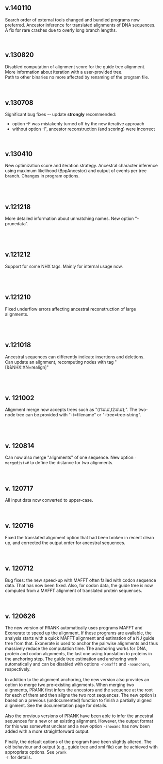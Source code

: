 ## v.140110 ##
Search order of external tools changed and bundled programs now preferred. Ancestor inference for translated alignments of DNA sequences. A fix for rare crashes due to overly long branch lengths.

<br>


<h2>v.130820</h2>
Disabled computation of alignment score for the guide tree alignment.<br>
More information about iteration with a user-provided tree.<br>
Path to other binaries no more affected by renaming of the program file.<br>
<br>
<br>


<h2>v.130708</h2>
Significant bug fixes -- update <b>strongly</b> recommended:<br>
<ul><li>option -F was mistakenly turned off by the new iterative approach<br>
</li><li>without option -F, ancestor reconstruction (and scoring) were incorrect</li></ul>

<br>


<h2>v.130410</h2>
New optimization score and iteration strategy. Ancestral character inference using maximum likelihood (BppAncestor) and output of events per tree branch. Changes in program options.<br>
<br>
<br>
<br>

<h2>v.121218</h2>
More detailed information about unmatching names. New option "-prunedata".<br>
<br>
<br>
<br>

<h2>v.121212</h2>
Support for some NHX tags. Mainly for internal usage now.<br>
<br>
<br>
<br>

<h2>v.121210</h2>
Fixed underflow errors affecting ancestral reconstruction of large alignments.<br>
<br>
<br>
<br>

<h2>v.121018</h2>
Ancestral sequences can differently indicate insertions and deletions.<br>
Can update an alignment, recomputing nodes with tag "[&&NHX:XN=realign]"<br>
<br>
<br>
<br>

<h2>v. 121002</h2>
Alignment merge now accepts trees such as "(t1:#.#,t2:#.#);". The two-node tree can be provided with "-t=filename" or "-tree=tree-string".<br>
<br>
<br>
<br>

<h2>v. 120814</h2>
Can now also merge "alignments" of one sequence.  New option <code>-mergedist=#</code> to define the distance for two alignments.<br>
<br>
<br>

<h2>v. 120717</h2>

All input data now converted to upper-case.<br>
<br>
<br>

<h2>v. 120716</h2>

Fixed the translated alignment option that had been broken in recent clean up, and corrected the output order for ancestral sequences.<br>
<br>
<br>

<h2>v. 120712</h2>

Bug fixes: the new speed-up with MAFFT often failed with codon sequence data. That has now been fixed. Also, for codon data, the guide tree is  now computed from a MAFFT alignment of translated protein sequences.<br>
<br>
<br>

<h2>v. 120626</h2>

The new version of PRANK automatically uses programs MAFFT and Exonerate to speed up the alignment. If these programs are available, the analysis starts with a quick MAFFT alignment and estimation of a NJ guide tree from that. Exonerate is used to anchor the pairwise alignments and thus massively reduce the computation time. The anchoring works for DNA, protein and codon alignments, the last one using translation to proteins in the anchoring step. The guide tree estimation and anchoring work automatically and can be disabled with options <code>-nomafft</code> and <code>-noanchors</code>, respectively.<br>
<br>
In addition to the alignment anchoring, the new version also provides an option to merge two pre-existing alignments. When merging two alignments, PRANK first infers the ancestors and the sequence at the root for each of them and then aligns the two root sequences. The new option is based on a previous (undocumented) function to finish a partially aligned alignment. See the documentation page for details.<br>
<br>
Also the previous versions of PRANK have been able to infer the ancestral sequences for a new or an existing alignment. However, the output format for this was somewhat unclear and a new option <code>-showanc</code> has now been added with a more straightforward output.<br>
<br>
Finally, the default options of the program have been slightly altered. The old behaviour and output (e.g., guide tree and xml file) can be achieved with appropriate options. See <code>prank -h</code> for details.<br>
<br>
<br>